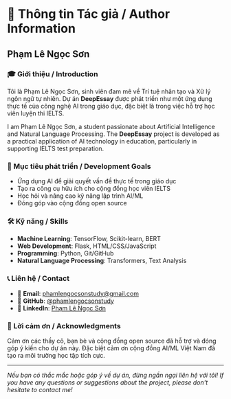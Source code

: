 # 👤 Thông tin Tác giả / Author Information

## Phạm Lê Ngọc Sơn

### 🎓 Giới thiệu / Introduction
Tôi là Phạm Lê Ngọc Sơn, sinh viên đam mê về Trí tuệ nhân tạo và Xử lý ngôn ngữ tự nhiên. Dự án **DeepEssay** được phát triển như một ứng dụng thực tế của công nghệ AI trong giáo dục, đặc biệt là trong việc hỗ trợ học viên luyện thi IELTS.

I am Phạm Lê Ngọc Sơn, a student passionate about Artificial Intelligence and Natural Language Processing. The **DeepEssay** project is developed as a practical application of AI technology in education, particularly in supporting IELTS test preparation.

### 🎯 Mục tiêu phát triển / Development Goals
- Ứng dụng AI để giải quyết vấn đề thực tế trong giáo dục
- Tạo ra công cụ hữu ích cho cộng đồng học viên IELTS
- Học hỏi và nâng cao kỹ năng lập trình AI/ML
- Đóng góp vào cộng đồng open source

### 🛠️ Kỹ năng / Skills
- **Machine Learning**: TensorFlow, Scikit-learn, BERT
- **Web Development**: Flask, HTML/CSS/JavaScript
- **Programming**: Python, Git/GitHub
- **Natural Language Processing**: Transformers, Text Analysis

### 📞 Liên hệ / Contact
- 📧 **Email**: phamlengocsonstudy@gmail.com
- 🐙 **GitHub**: [@phamlengocsonstudy](https://github.com/phamlengocsonstudy)
- 💼 **LinkedIn**: [Phạm Lê Ngọc Sơn](https://linkedin.com/in/phamlengocsonstudy)

### 🙏 Lời cảm ơn / Acknowledgments
Cảm ơn các thầy cô, bạn bè và cộng đồng open source đã hỗ trợ và đóng góp ý kiến cho dự án này. Đặc biệt cảm ơn cộng đồng AI/ML Việt Nam đã tạo ra môi trường học tập tích cực.

---

*Nếu bạn có thắc mắc hoặc góp ý về dự án, đừng ngần ngại liên hệ với tôi!*
*If you have any questions or suggestions about the project, please don't hesitate to contact me!* 